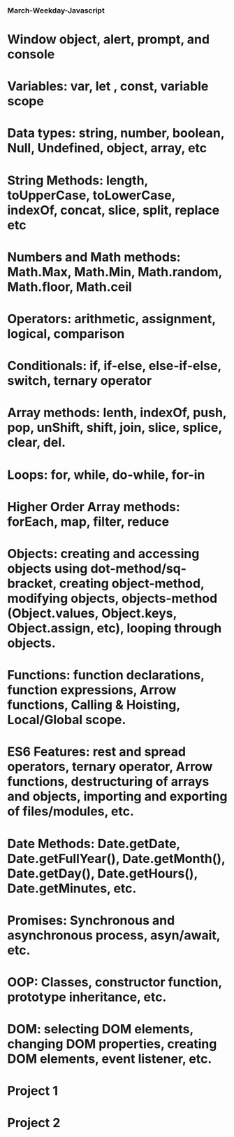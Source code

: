 ### March-Weekday-Javascript

# Window object, alert, prompt, and console
# Variables: var, let , const, variable scope
# Data types: string, number, boolean, Null, Undefined, object, array, etc
# String Methods: length, toUpperCase, toLowerCase, indexOf, concat, slice, split, replace etc
# Numbers and Math methods: Math.Max, Math.Min, Math.random, Math.floor, Math.ceil
# Operators: arithmetic, assignment, logical, comparison
# Conditionals: if, if-else, else-if-else, switch, ternary operator
# Array methods: lenth, indexOf, push, pop, unShift, shift, join, slice, splice, clear, del.
# Loops: for, while, do-while, for-in
# Higher Order Array methods: forEach, map, filter, reduce
# Objects: creating and accessing objects using dot-method/sq-bracket, creating object-method, modifying objects, objects-method (Object.values, Object.keys, Object.assign, etc), looping through objects.
# Functions: function declarations, function expressions, Arrow functions, Calling & Hoisting, Local/Global scope.
# ES6 Features: rest and spread operators, ternary operator, Arrow functions, destructuring of arrays and objects, importing and exporting of files/modules, etc.
# Date Methods: Date.getDate, Date.getFullYear(), Date.getMonth(), Date.getDay(), Date.getHours(), Date.getMinutes, etc.
# Promises: Synchronous and asynchronous process, asyn/await, etc.
# OOP: Classes, constructor function, prototype inheritance, etc.
# DOM: selecting DOM elements, changing DOM properties, creating DOM elements, event listener, etc.
# Project 1
# Project 2




